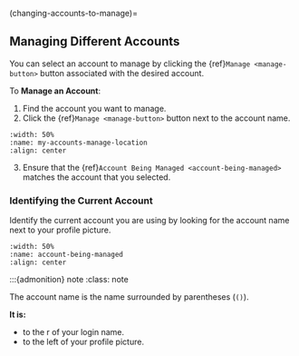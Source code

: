 (changing-accounts-to-manage)= 
## Managing Different Accounts

You can select an account to manage by clicking the {ref}`Manage <manage-button>` button associated with the desired account.

To **Manage an Account**:

1. Find the account you want to manage. 
2. Click the {ref}`Manage <manage-button>` button next to the account name.

```{lazyfigure} ../_static/solo_app/My_Accounts/my-accounts-manage-location.webp
:width: 50%
:name: my-accounts-manage-location
:align: center
```

3. Ensure that the {ref}`Account Being Managed <account-being-managed>` matches the account that you selected.

### Identifying the Current Account

Identify the current account you are using by looking for the account name next to your profile picture.

```{lazyfigure} ../_static/solo_app/My_Accounts/account-being-managed-location.webp
:width: 50%
:name: account-being-managed
:align: center
```

:::{admonition} note
:class: note

The account name is the name surrounded by parentheses (`()`). 

**It is:**

 - to the r of your login name.
 - to the left of your profile picture.

